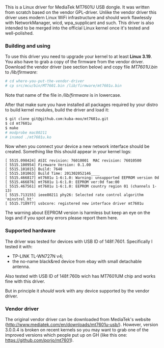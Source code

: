 This is a Linux driver for MediaTek MT7601U USB dongle. It was written from scratch based on the vendor GPL-driver. Unlike the vendor driver this driver uses modern Linux WiFi infrastructure and should work flawlessly with NetworkManager, wicd, wpa_supplicant and such. This driver is also intended to be merged into the official Linux kernel once it's tested and well-polished.

### Building and using
To use this driver you need to upgrade your kernel to at least **Linux 3.19**. You also have to grab a copy of the firmware from the vendor driver. Download the vendor driver (see section below) and copy file *MT7601U.bin* to */lib/firmware*:

```sh
# cd where-you-put-the-vendor-driver
# cp src/mcu/bin/MT7601.bin /lib/firmware/mt7601u.bin
```
Note that name of the file in */lib/firmware* is in lowercase.

After that make sure you have installed all packages required by your distro to build kernel modules, build the driver and load it:

```sh
$ git clone git@github.com:kuba-moo/mt7601u.git
$ cd mt7601u
$ make
# modprobe mac80211
# insmod ./mt7601u.ko
```

Now when you connect your device a new network interface should be created. Something like this should appear in your kernel logs:

```
[ 5515.098424] ASIC revision: 76010001  MAC revision: 76010500
[ 5515.100954] Firmware Version: 0.1.00
[ 5515.101015] Build: 7640
[ 5515.101063] Build Time: 201302052146____
[ 5515.466817] mt7601u 1-6:1.0: Warning: unsupported EEPROM version 0d
[ 5515.466876] mt7601u 1-6:1.0: EEPROM ver:0d fae:00
[ 5515.467561] mt7601u 1-6:1.0: EEPROM country region 01 (channels 1-13)
[ 5515.713155] ieee80211 phy26: Selected rate control algorithm 'minstrel_ht'
[ 5515.718977] usbcore: registered new interface driver mt7601u
```

The warning about EEPROM version is harmless but keep an eye on the logs and if you spot any errors please report them here.

### Supported hardware
The driver was tested for devices with USB ID of 148f:7601. Specifically I tested it with:
 * TP-LINK TL-WN727N v4;
 * the no-name black&red device from ebay with small detachable antenna.

Also tested with USB ID of 148f:760b wich has MT7601UM chip and works fine with this driver.

But in principle it *should* work with any device supported by the vendor driver.

### Vendor driver
The original vendor driver can be downloaded from MediaTek's website (http://www.mediatek.com/en/downloads/mt7601u-usb/). However, version 3.0.0.4 is broken on recent kernels so you may want to grab one of the improved versions which people put up on GH (like this one: https://github.com/porjo/mt7601).
